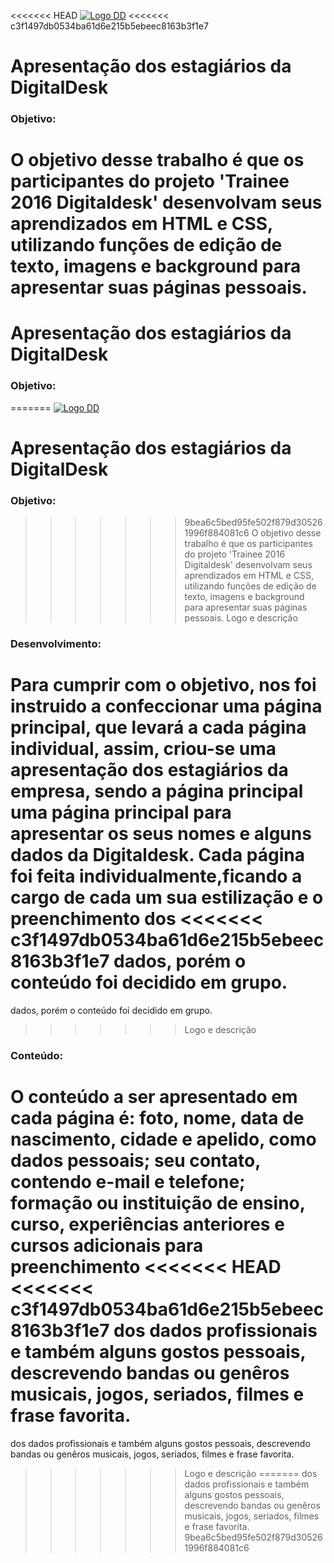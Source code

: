 <<<<<<< HEAD
[![Logo DD](http://www.digitaldesk.com.br/content/images/logoDD.png)](http://www.digitaldesk.com.br/)
<<<<<<< c3f1497db0534ba61d6e215b5ebeec8163b3f1e7

# Apresentação dos estagiários da DigitalDesk
### Objetivo:
O objetivo desse trabalho é que os participantes do projeto 'Trainee 2016 Digitaldesk' desenvolvam seus aprendizados em HTML e CSS, 
utilizando funções de edição de texto, imagens e background para apresentar suas páginas pessoais.
=======
# Apresentação dos estagiários da DigitalDesk
### Objetivo:
=======
﻿[![Logo DD](http://www.digitaldesk.com.br/content/images/logoDD.png)](http://www.digitaldesk.com.br/)

# Apresentação dos estagiários da DigitalDesk
### Objetivo:
>>>>>>> 9bea6c5bed95fe502f879d305261996f884081c6
O objetivo desse trabalho é que os participantes do projeto 'Trainee 2016 Digitaldesk' desenvolvam seus aprendizados em HTML e CSS, 
utilizando funções de edição de texto, imagens e background para apresentar suas páginas pessoais. 
>>>>>>> Logo e descrição

### Desenvolvimento:
Para cumprir com o objetivo, nos foi instruido a confeccionar uma página principal, que levará a cada página individual, assim, 
criou-se uma apresentação dos estagiários da empresa, sendo a página principal uma página principal para apresentar os seus nomes e 
alguns dados da Digitaldesk. Cada página foi feita individualmente,ficando a cargo de cada um sua estilização e o preenchimento dos 
<<<<<<< c3f1497db0534ba61d6e215b5ebeec8163b3f1e7
dados, porém o conteúdo foi decidido em grupo.
=======
dados, porém o conteúdo foi decidido em grupo. 
>>>>>>> Logo e descrição

### Conteúdo:
O conteúdo a ser apresentado em cada página é: foto, nome, data de nascimento, cidade e apelido, como dados pessoais; seu contato, 
contendo e-mail e telefone; formação ou instituição de  ensino, curso, experiências anteriores e cursos adicionais para preenchimento 
<<<<<<< HEAD
<<<<<<< c3f1497db0534ba61d6e215b5ebeec8163b3f1e7
dos dados profissionais e também alguns gostos pessoais, descrevendo bandas ou genêros musicais, jogos, seriados, filmes e frase favorita.
=======
dos dados profissionais e também alguns gostos pessoais, descrevendo bandas ou genêros musicais, jogos, seriados, filmes e frase favorita. 


>>>>>>> Logo e descrição
=======
dos dados profissionais e também alguns gostos pessoais, descrevendo bandas ou genêros musicais, jogos, seriados, filmes e frase favorita. 
>>>>>>> 9bea6c5bed95fe502f879d305261996f884081c6
